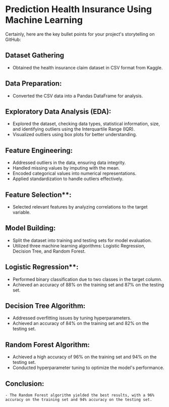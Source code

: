 # Prediction Health Insurance Using Machine Learning
Certainly, here are the key bullet points for your project's storytelling on GitHub:

## Dataset Gathering
   - Obtained the health insurance claim dataset in CSV format from Kaggle.

## Data Preparation:
   - Converted the CSV data into a Pandas DataFrame for analysis.

## Exploratory Data Analysis (EDA):
   - Explored the dataset, checking data types, statistical information, size, and identifying outliers using the Interquartile Range (IQR).
   - Visualized outliers using box plots for better understanding.

## Feature Engineering:
   - Addressed outliers in the data, ensuring data integrity.
   - Handled missing values by imputing with the mean.
   - Encoded categorical values into numerical representations.
   - Applied standardization to handle outliers effectively.

## Feature Selection**:
   - Selected relevant features by analyzing correlations to the target variable.

## Model Building:
   - Split the dataset into training and testing sets for model evaluation.
   - Utilized three machine learning algorithms: Logistic Regression, Decision Tree, and Random Forest.

## Logistic Regression**:
   - Performed binary classification due to two classes in the target column.
   - Achieved an accuracy of 88% on the training set and 87% on the testing set.

## Decision Tree Algorithm:
   - Addressed overfitting issues by tuning hyperparameters.
   - Achieved an accuracy of 84% on the training set and 82% on the testing set.

## Random Forest Algorithm:
   - Achieved a high accuracy of 96% on the training set and 94% on the testing set.
   - Conducted hyperparameter tuning to optimize the model's performance.

## Conclusion:
    - The Random Forest algorithm yielded the best results, with a 96% accuracy on the training set and 94% accuracy on the testing set.
    
